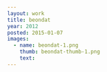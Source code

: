 ```yaml
---
layout: work
title: beondat
year: 2012
posted: 2015-01-07
images:
  - name: beondat-1.png
    thumb: beondat-thumb-1.png
    text:
---
```


